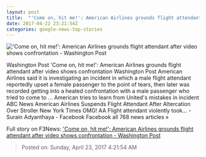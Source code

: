 ```yaml
---
layout: post
title:  "'Come on, hit me!': American Airlines grounds flight attendant after video shows confrontation - Washington Post"
date: 2017-04-22 23:21:54Z
categories: google-news-top-stories
---
```


!['Come on, hit me!': American Airlines grounds flight attendant after video shows confrontation - Washington Post](https://images.washingtonpost.com/?url=http://img.washingtonpost.com/blogs/dr-gridlock/files/2017/04/aa.png&w=1484&op=resize&opt=1&filter=antialias)

Washington Post 'Come on, hit me!': American Airlines grounds flight attendant after video shows confrontation Washington Post American Airlines said it is investigating an incident in which a male flight attendant reportedly upset a female passenger to the point of tears, then later was recorded getting into a heated confrontation with a male passenger who tried to come to ... American tries to learn from United's mistakes in incident ABC News American Airlines Suspends Flight Attendant After Altercation Over Stroller New York Times OMG! AA Flight attendant violently took... - Surain Adyanthaya - Facebook Facebook all 768 news articles »


Full story on F3News: ['Come on, hit me!': American Airlines grounds flight attendant after video shows confrontation - Washington Post](http://www.f3nws.com/n/sCFHpB)

> Posted on: Sunday, April 23, 2017 4:21:54 AM
